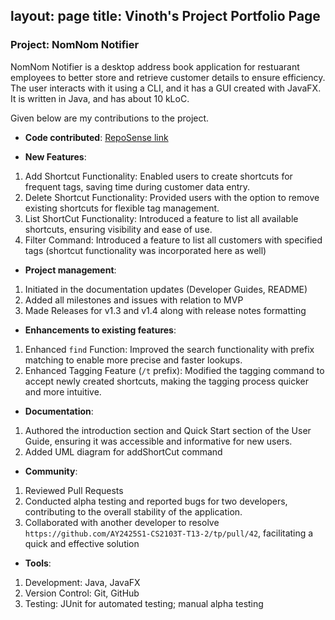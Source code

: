 layout: page
title: Vinoth's Project Portfolio Page
---

### Project: NomNom Notifier

NomNom Notifier is a desktop address book application for restuarant employees to better store and retrieve customer details to ensure efficiency.
The user interacts with it using a CLI, and it has a GUI created with JavaFX. It is written in Java, and has about 10 kLoC.

Given below are my contributions to the project.

* **Code contributed**: [RepoSense link]()


* **New Features**:
1. Add Shortcut Functionality: Enabled users to create shortcuts for frequent tags, saving time during customer data entry.
2. Delete Shortcut Functionality: Provided users with the option to remove existing shortcuts for flexible tag management.
3. List ShortCut Functionality: Introduced a feature to list all available shortcuts, ensuring visibility and ease of use.
4. Filter Command: Introduced a feature to list all customers with specified tags (shortcut functionality was incorporated here as well)


* **Project management**:
1. Initiated in the documentation updates (Developer Guides, README)
2. Added all milestones and issues with relation to MVP
2. Made Releases for v1.3 and v1.4 along with release notes formatting
    

* **Enhancements to existing features**:
1. Enhanced `find` Function: Improved the search functionality with prefix matching to enable more precise and faster lookups.
2. Enhanced Tagging Feature (`/t` prefix): Modified the tagging command to accept newly created shortcuts, making the tagging process quicker and more intuitive.
   
* **Documentation**:
1. Authored the introduction section and Quick Start section of the User Guide, ensuring it was accessible and informative for new users.
2. Added UML diagram for addShortCut command
    

* **Community**:
1. Reviewed Pull Requests
2. Conducted alpha testing and reported bugs for two developers, contributing to the overall stability of the application.
1. Collaborated with another developer to resolve `https://github.com/AY2425S1-CS2103T-T13-2/tp/pull/42`, facilitating a quick and effective solution
    
* **Tools**:
1. Development: Java, JavaFX 
2. Version Control: Git, GitHub 
3. Testing: JUnit for automated testing; manual alpha testing
   

